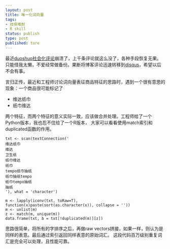 ```yaml
--- 
layout: post
title: 唯一化词向量
tags: 
- 技痒难耐
- R skill
status: publish
type: post
published: ture
---
```


最近[duoshuo社会化评论](duoshuo.com)崩溃了，上千条评论就这么没了，各种手段恢复无果。
只能怪我太懒，不爱经常做备份。果断将博客评论迅速转移到[disqus](http://disqus.com)，希望以后不会有事。

言归正传，最近和工程师讨论词向量表征商品特征的思路时，遇到一个很有意思的现象：一个商品很可能标记了

- 维达纸巾
- 纸巾维达

两个特征，而两个特征的意义实际一致，应该做合并处理。工程师给了一个Python版本，我也忍不住给了一个R版本，
大家可以看看使用match索引和duplicated函数的作用。

	txt <- scan(textConnection('
	维达纸巾
	维达
	卫生纸
	纸巾维达
	纸巾
	tempo纸巾抽纸
	纸巾抽纸tempo
	纸巾tempo抽纸
	抽纸
	'), what = 'character')
	
	m <- lapply(iconv(txt, toRaw=T), function(x)paste(sort(as.character(x)), collapse = ''))
	m <- unlist(m)
	z <- match(m, unique(m))
	data.frame(txt, b = txt[!duplicated(m)][z])

思路很简单，将所有的字排序之后，再做raw vectors拼接，如果一样，则认为是同样的表意。最后通过索引返回同样表意的原始词汇。
这段代码百万级别重复词汇是完全可以处理，且性能可靠。
